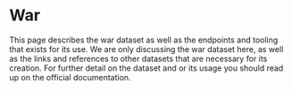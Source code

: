 # War

This page describes the war dataset as well as the endpoints and tooling that exists for its use. We are only discussing
the war dataset here, as well as the links and references to other datasets that are necessary for its creation. For
further detail on the dataset and or its usage you should read up on the official documentation.